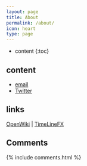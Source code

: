 ```yaml
---
layout: page
title: About
permalink: /about/
icon: heart
type: page
---
```


* content
{:toc}



## content

* [email](karlpan@foxmail.com)
* [Twitter](https://twitter.com/karlpan)

## links

[OpenWiki](http://open.wiki) \| [TimeLineFX](http://www.timelinefx.com/)

## Comments

{% include comments.html %}
